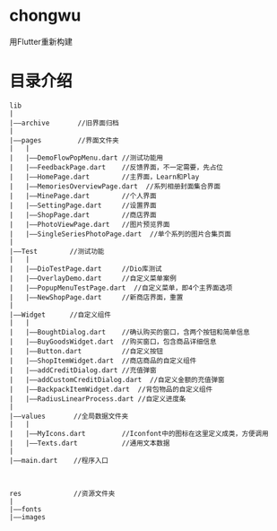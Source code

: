 # chongwu

用Flutter重新构建

# 目录介绍

    lib
    |
    |——archive       //旧界面归档
    |
    |——pages         //界面文件夹
    |   |
    |   |——DemoFlowPopMenu.dart //测试功能用
    |   |——FeedbackPage.dart    //反馈界面，不一定需要，先占位
    |   |——HomePage.dart        //主界面，Learn和Play
    |   |——MemoriesOverviewPage.dart  //系列相册封面集合界面
    |   |——MinePage.dart        //个人界面
    |   |——SettingPage.dart     //设置界面
    |   |——ShopPage.dart        //商店界面
    |   |——PhotoViewPage.dart   //图片预览界面
    |   |——SingleSeriesPhotoPage.dart  //单个系列的图片合集页面
    |
    |——Test        //测试功能
    |   |
    |   |——DioTestPage.dart     //Dio库测试
    |   |——OverlayDemo.dart     //自定义菜单案例
    |   |——PopupMenuTestPage.dart  //自定义菜单，即4个主界面选项
    |   |——NewShopPage.dart     //新商店界面，重置
    |
    |——Widget      //自定义组件
    |   |
    |   |——BoughtDialog.dart    //确认购买的窗口，含两个按钮和简单信息
    |   |——BuyGoodsWidget.dart  //购买窗口，包含商品详细信息
    |   |——Button.dart          //自定义按钮
    |   |——ShopItemWidget.dart  //商店商品的自定义组件
    |   |——addCreditDialog.dart //充值弹窗
    |   |——addCustomCreditDialog.dart  //自定义金额的充值弹窗
    |   |——BackpackItemWidget.dart  //背包物品的自定义组件
    |   |——RadiusLinearProcess.dart //自定义进度条
    |
    |——values       //全局数据文件夹
    |   |
    |   |——MyIcons.dart         //Iconfont中的图标在这里定义成类，方便调用
    |   |——Texts.dart           //通用文本数据
    |
    |——main.dart    //程序入口



    res             //资源文件夹
    |
    |——fonts
    |——images

